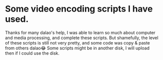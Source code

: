 # Some video encoding scripts I have used.
Thanks for many dalao's help, I was able to learn so much about computer and media processing, and complete these scripts.
But shamefully, the level of these scripts is still not very pretty, and some code was copy & paste from others dalao😂
Some scripts might be in another disk, I will upload then if I could use the disk.
